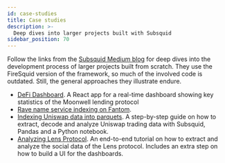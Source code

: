 ```yaml
---
id: case-studies
title: Case studies
description: >-
  Deep dives into larger projects built with Subsquid
sidebar_position: 70
---
```


Follow the links from the [Subsquid Medium blog](https://medium.com/subsquid) for deep dives into the development process of larger projects built from scratch. They use the FireSquid version of the framework, so much of the involved code is outdated. Still, the general approaches they illustrate endure.

[//]: # (???? Add the firesquid link above once it is available)

- [DeFi Dashboard](https://medium.com/subsquid/build-your-first-defi-dashboard-ad3ce1e9fc73). A React app for a real-time dashboard showing key statistics of the Moonwell lending protocol
- [Rave name service indexing on Fantom](https://medium.com/subsquid/building-a-fast-and-scalable-web3-api-on-fantom-blockchain-94c79933b55).
- [Indexing Uniswap data into parquets](https://medium.com/subsquid/how-to-scale-blockchain-data-science-for-large-datasets-b49d078c15eb). A step-by-step guide on how to extract, decode and analyze Uniswap trading data with Subsquid, Pandas and a Python notebook.
- [Analyzing Lens Protocol](https://medium.com/subsquid/how-to-analyze-lens-protocol-activity-data-with-subsquid-e1ee3b7b43fa). An end-to-end tutorial on how to extract and analyze the social data of the Lens protocol. Includes an extra step on how to build a UI for the dashboards.
